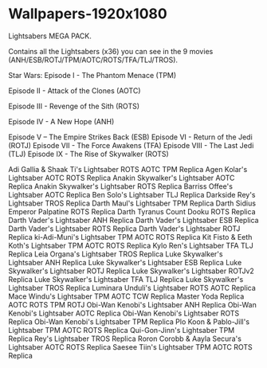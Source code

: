 # Wallpapers-1920x1080

Lightsabers MEGA PACK.

Contains all the Lightsabers (x36) you can see in the 9 movies (ANH/ESB/ROTJ/TPM/AOTC/ROTS/TFA/TLJ/TROS).

Star Wars: 
Episode I - The Phantom Menace (TPM)

Episode II - Attack of the Clones (AOTC)

Episode III - Revenge of the Sith (ROTS)

Episode IV - A New Hope (ANH)

Episode V – The Empire Strikes Back (ESB)
Episode VI - Return of the Jedi (ROTJ)
Episode VII - The Force Awakens (TFA)
Episode VIII - The Last Jedi (TLJ)
Episode IX - The Rise of Skywalker (ROTS)

Adi Gallia & Shaak Ti's Lightsaber ROTS AOTC TPM Replica
Agen Kolar's Lightsaber AOTC ROTS Replica
Anakin Skywalker's Lightsaber AOTC Replica
Anakin Skywalker's Lightsaber ROTS Replica
Barriss Offee's Lightsaber AOTC Replica
Ben Solo's Lightsaber TLJ Replica
Darkside Rey's Lightsaber TROS Replica
Darth Maul's Lightsaber TPM Replica
Darth Sidius Emperor Palpatine ROTS Replica
Darth Tyranus Count Dooku ROTS Replica
Darth Vader's Lightsaber ANH Replica
Darth Vader's Lightsaber ESB Replica
Darth Vader's Lightsaber ROTS Replica
Darth Vader's Lightsaber ROTJ Replica
ki-Adi-Muni's Lightsaber TPM AOTC ROTS Replica
Kit Fisto & Eeth Koth's Lightsaber TPM AOTC ROTS Replica
Kylo Ren's Lightsaber TFA TLJ Replica
Leia Organa's Lightsaber TROS Replica
Luke Skywalker's Lightsaber ANH Replica
Luke Skywalker's Lightsaber ESB Replica
Luke Skywalker's Lightsaber ROTJ Replica
Luke Skywalker's Lightsaber ROTJv2 Replica
Luke Skywalker's Lightsaber TFA TLJ Replica
Luke Skywalker's Lightsaber TROS Replica
Luminara Unduli's Lightsaber ROTS AOTC Replica
Mace Windu's Lightsaber TPM AOTC TCW Replica
Master Yoda Replica AOTC ROTS TPM ROTJ
Obi-Wan Kenobi's Lightsaber ANH Replica
Obi-Wan Kenobi's Lightsaber AOTC Replica
Obi-Wan Kenobi's Lightsaber ROTS Replica
Obi-Wan Kenobi's Lightsaber TPM Replica
Plo Koon & Pablo-Jill's Lightsaber TPM AOTC ROTS Replica
Qui-Gon-Jinn's Lightsaber TPM Replica
Rey's Lightsaber TROS Replica
Roron Corobb & Aayla Secura's Lightsaber AOTC ROTS Replica
Saesee Tiin's Lightsaber TPM AOTC ROTS Replica
